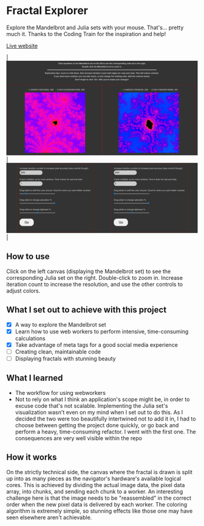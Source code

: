 # Fractal Explorer

Explore the Mandelbrot and Julia sets with your mouse. That's... pretty much it. Thanks to the Coding Train for the inspiration and help!

[Live website](https://amaralis.github.io/mandelbrot/)

| ![Fractals](screenshots/ss1.png) | ![Controls](screenshots/ss2.png) |

## How to use

Click on the left canvas (displaying the Mandelbrot set) to see the corresponding Julia set on the right. Double-click to zoom in.
Increase iteration count to increase the resolution, and use the other controls to adjust colors.

## What I set out to achieve with this project

- [X] A way to explore the Mandelbrot set
- [X] Learn how to use web workers to perform intensive, time-consuming calculations
- [X] Take advantage of meta tags for a good social media experience
- [ ] Creating clean, maintainable code
- [ ] Displaying fractals with stunning beauty

## What I learned

* The workflow for using webworkers
* Not to rely on what I think an application's scope might be, in order to excuse code that's not scalable. Implementing the Julia set's visualization wasn't even on my mind when I set out to do this. As I decided the two were too beautifully intertwined not to add it in, I had to choose between getting the project done quickly, or go back and perform a heavy, time-consuming refactor. I went with the first one. The consequences are very well visible within the repo

## How it works

On the strictly technical side, the canvas where the fractal is drawn is split up into as many pieces as the navigator's hardware's available logical cores. This is achieved by dividing the actual image data, the pixel data array, into chunks, and sending each chunk to a worker. An interesting challenge here is that the image needs to be "reassembled" in the correct order when the new pixel data is delivered by each worker.
The coloring algorithm is extremely simple, so stunning effects like those one may have seen elsewhere aren't achievable.
